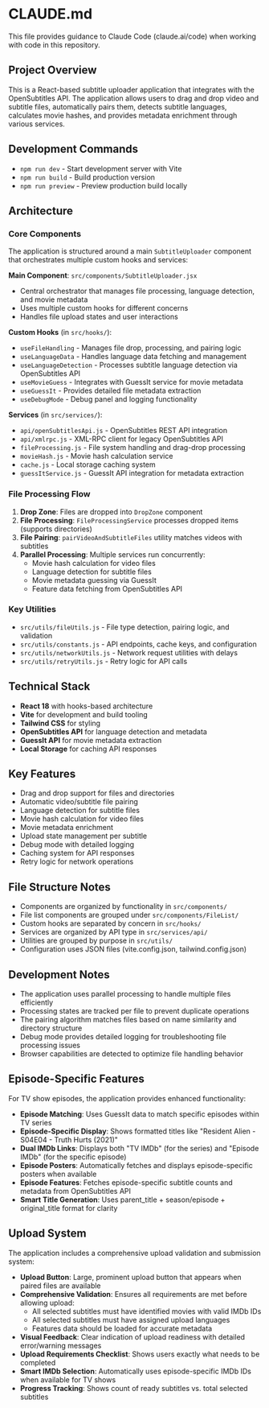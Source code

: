 # CLAUDE.md

This file provides guidance to Claude Code (claude.ai/code) when working with code in this repository.

## Project Overview

This is a React-based subtitle uploader application that integrates with the OpenSubtitles API. The application allows users to drag and drop video and subtitle files, automatically pairs them, detects subtitle languages, calculates movie hashes, and provides metadata enrichment through various services.

## Development Commands

- `npm run dev` - Start development server with Vite
- `npm run build` - Build production version
- `npm run preview` - Preview production build locally

## Architecture

### Core Components

The application is structured around a main `SubtitleUploader` component that orchestrates multiple custom hooks and services:

**Main Component**: `src/components/SubtitleUploader.jsx`
- Central orchestrator that manages file processing, language detection, and movie metadata
- Uses multiple custom hooks for different concerns
- Handles file upload states and user interactions

**Custom Hooks** (in `src/hooks/`):
- `useFileHandling` - Manages file drop, processing, and pairing logic
- `useLanguageData` - Handles language data fetching and management
- `useLanguageDetection` - Processes subtitle language detection via OpenSubtitles API
- `useMovieGuess` - Integrates with GuessIt service for movie metadata
- `useGuessIt` - Provides detailed file metadata extraction
- `useDebugMode` - Debug panel and logging functionality

**Services** (in `src/services/`):
- `api/openSubtitlesApi.js` - OpenSubtitles REST API integration
- `api/xmlrpc.js` - XML-RPC client for legacy OpenSubtitles API
- `fileProcessing.js` - File system handling and drag-drop processing
- `movieHash.js` - Movie hash calculation service
- `cache.js` - Local storage caching system
- `guessItService.js` - GuessIt API integration for metadata extraction

### File Processing Flow

1. **Drop Zone**: Files are dropped into `DropZone` component
2. **File Processing**: `FileProcessingService` processes dropped items (supports directories)
3. **File Pairing**: `pairVideoAndSubtitleFiles` utility matches videos with subtitles
4. **Parallel Processing**: Multiple services run concurrently:
   - Movie hash calculation for video files
   - Language detection for subtitle files
   - Movie metadata guessing via GuessIt
   - Feature data fetching from OpenSubtitles API

### Key Utilities

- `src/utils/fileUtils.js` - File type detection, pairing logic, and validation
- `src/utils/constants.js` - API endpoints, cache keys, and configuration
- `src/utils/networkUtils.js` - Network request utilities with delays
- `src/utils/retryUtils.js` - Retry logic for API calls

## Technical Stack

- **React 18** with hooks-based architecture
- **Vite** for development and build tooling
- **Tailwind CSS** for styling
- **OpenSubtitles API** for language detection and metadata
- **GuessIt API** for movie metadata extraction
- **Local Storage** for caching API responses

## Key Features

- Drag and drop support for files and directories
- Automatic video/subtitle file pairing
- Language detection for subtitle files
- Movie hash calculation for video files
- Movie metadata enrichment
- Upload state management per subtitle
- Debug mode with detailed logging
- Caching system for API responses
- Retry logic for network operations

## File Structure Notes

- Components are organized by functionality in `src/components/`
- File list components are grouped under `src/components/FileList/`
- Custom hooks are separated by concern in `src/hooks/`
- Services are organized by API type in `src/services/api/`
- Utilities are grouped by purpose in `src/utils/`
- Configuration uses JSON files (vite.config.json, tailwind.config.json)

## Development Notes

- The application uses parallel processing to handle multiple files efficiently
- Processing states are tracked per file to prevent duplicate operations
- The pairing algorithm matches files based on name similarity and directory structure
- Debug mode provides detailed logging for troubleshooting file processing issues
- Browser capabilities are detected to optimize file handling behavior

## Episode-Specific Features

For TV show episodes, the application provides enhanced functionality:

- **Episode Matching**: Uses GuessIt data to match specific episodes within TV series
- **Episode-Specific Display**: Shows formatted titles like "Resident Alien - S04E04 - Truth Hurts (2021)"
- **Dual IMDb Links**: Displays both "TV IMDb" (for the series) and "Episode IMDb" (for the specific episode)
- **Episode Posters**: Automatically fetches and displays episode-specific posters when available
- **Episode Features**: Fetches episode-specific subtitle counts and metadata from OpenSubtitles API
- **Smart Title Generation**: Uses parent_title + season/episode + original_title format for clarity

## Upload System

The application includes a comprehensive upload validation and submission system:

- **Upload Button**: Large, prominent upload button that appears when paired files are available
- **Comprehensive Validation**: Ensures all requirements are met before allowing upload:
  - All selected subtitles must have identified movies with valid IMDb IDs
  - All selected subtitles must have assigned upload languages
  - Features data should be loaded for accurate metadata
- **Visual Feedback**: Clear indication of upload readiness with detailed error/warning messages
- **Upload Requirements Checklist**: Shows users exactly what needs to be completed
- **Smart IMDb Selection**: Automatically uses episode-specific IMDb IDs when available for TV shows
- **Progress Tracking**: Shows count of ready subtitles vs. total selected subtitles
